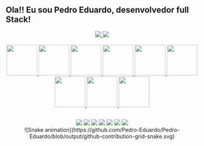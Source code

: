 ## Ola!! Eu sou Pedro Eduardo, desenvolvedor full Stack!
<div align="center">
  <a href="https://github.com/Pedro-Eduardo">
  <img height="180em" src="https://github-readme-stats.vercel.app/api?username=Pedro-Eduardo&show_icons=true&theme=dracula&include_all_commits=true&count_private=true"/>
  <img height="180em" src="https://github-readme-stats.vercel.app/api/top-langs/?username=Pedro-Eduardo&layout=compact&langs_count=7&theme=dracula"/>
</div>
<div style="display: inline_block" align="center"><br>
  <img height="80" width="80" src="https://cdn.jsdelivr.net/gh/devicons/devicon/icons/java/java-original-wordmark.svg" />
  <img height="80" width="80" src="https://cdn.jsdelivr.net/gh/devicons/devicon/icons/spring/spring-original-wordmark.svg" />
  <img height="80" width="80" src="https://cdn.jsdelivr.net/gh/devicons/devicon/icons/angularjs/angularjs-original.svg" />
  <img height="80" width="80" src="https://cdn.jsdelivr.net/gh/devicons/devicon/icons/javascript/javascript-original.svg" />
  <img height="80" width="80" src="https://cdn.jsdelivr.net/gh/devicons/devicon/icons/mysql/mysql-original-wordmark.svg" />
  <img height="80" width="80" src="https://cdn.jsdelivr.net/gh/devicons/devicon/icons/html5/html5-original-wordmark.svg" />
  <img height="80" width="80" src="https://cdn.jsdelivr.net/gh/devicons/devicon/icons/css3/css3-original-wordmark.svg" />
  <img height="80" width="80" src="https://cdn.jsdelivr.net/gh/devicons/devicon/icons/python/python-original-wordmark.svg" />
  <img height="80" width="80" src="https://cdn.jsdelivr.net/gh/devicons/devicon/icons/c/c-original.svg" />
 
</div>
 
 ##
 
<div align="center">
    <a href="" target="_blank"><img src="https://img.shields.io/badge/WhatsApp-25D366?style=for-the-badge&logo=whatsapp&logoColor=white" target="_blank"></a>
    <a href="" target="_blank"><img src="https://img.shields.io/badge/Telegram-2CA5E0?style=for-the-badge&logo=telegram&logoColor=white" target="_blank"></a>
    <a href="" target="_blank"><img src="https://img.shields.io/badge/Gmail-D14836?style=for-the-badge&logo=gmail&logoColor=white" target="_blank"></a>
    <a href="" target="_blank"><img src="https://img.shields.io/badge/LinkedIn-0077B5?style=for-the-badge&logo=linkedin&logoColor=white" target="_blank"></a>
    <a href="" target="_blank"><img src="https://img.shields.io/badge/YouTube-FF0000?style=for-the-badge&logo=youtube&logoColor=white" target="_blank"></a>
    <a href="" target="_blank"><img src="https://img.shields.io/badge/Instagram-E4405F?style=for-the-badge&logo=instagram&logoColor=white" target="_blank"></a>
    <a href="" target="_blank"><img src="https://img.shields.io/badge/Blogger-FF5722?style=for-the-badge&logo=blogger&logoColor=white"></a>
</div>
<div align="center">
   ![Snake animation](https://github.com/Pedro-Eduardo/Pedro-Eduardo/blob/output/github-contribution-grid-snake.svg)
</div>
